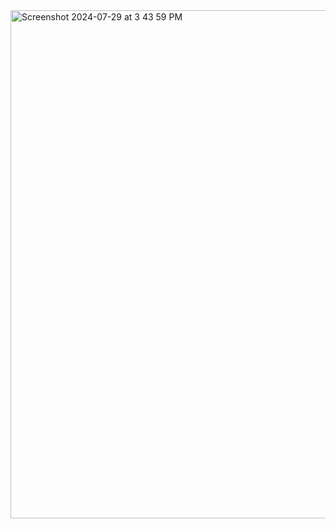 <img width="813" alt="Screenshot 2024-07-29 at 3 43 59 PM" src="https://github.com/user-attachments/assets/425090e3-0406-4a21-b06f-024b9258b2c7">
